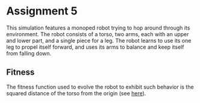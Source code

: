 # Assignment 5

This simulation features a monoped robot trying to hop around through its environment. The robot consists of a torso, two arms, each with an upper and lower part, and a single piece for a leg. The robot learns to use its one leg to propel itself forward, and uses its arms to balance and keep itself from falling down.

## Fitness

The fitness function used to evolve the robot to exhibit such behavior is the squared distance of the torso from the origin (see [here](robot.py#41-45)).